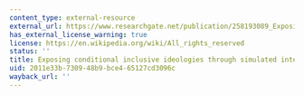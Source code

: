 ```yaml
---
content_type: external-resource
external_url: https://www.researchgate.net/publication/258193089_Exposing_Conditional_Inclusive_Ideologies_Through_Simulated_Interactions
has_external_license_warning: true
license: https://en.wikipedia.org/wiki/All_rights_reserved
status: ''
title: Exposing conditional inclusive ideologies through simulated interactions
uid: 2011e33b-7309-48b9-bce4-65127cd3096c
wayback_url: ''
---
```

